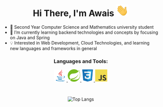 <h1 align="Center">Hi There, I'm Awais <img src="https://raw.githubusercontent.com/ABSphreak/ABSphreak/master/gifs/Hi.gif" width="40px" /> </h1>

- 💼 Second Year Computer Science and Mathematics university student
- 🌱 I’m currently learning backend technologies and concepts by focusing on Java and Spring
- 💡 Interested in Web Development, Cloud Technologies, and learning new languages and frameworks in general


<h3 align="center">Languages and Tools:</h3>

<p align="center"> 
<a href="https://www.java.com" target="_blank" rel="noreferrer">
    <img src="https://raw.githubusercontent.com/devicons/devicon/master/icons/java/java-original.svg" alt="java" width="40" height="40"/> 
</a>
<a href="https://spring.io/" target="_blank" rel="noreferrer">
    <img src="https://raw.githubusercontent.com/devicons/devicon/master/icons/spring/spring-original.svg" alt="spring" width="40" height="40"/>
</a>
<a href="https://developer.mozilla.org/en-US/docs/Web/CSS" target="_blank" rel="noreferrer">
  <img src="https://raw.githubusercontent.com/devicons/devicon/master/icons/css3/css3-original.svg" alt="css" width="40" height="40"/> 
</a>
<a href="https://developer.mozilla.org/en-US/docs/Web/JavaScript" target="_blank" rel="noreferrer">
  <img src="https://raw.githubusercontent.com/devicons/devicon/master/icons/javascript/javascript-original.svg" alt="javascript" width="40" height="40"/> 
</a>
</p>

<br>

<div align="center">
    
![Top Langs](https://github-readme-stats.vercel.app/api/top-langs/?username=aw4is&theme=cobalt&layout=compact)

</div>



<!---
Aw4is/Aw4is is a ✨ special ✨ repository because its `README.md` (this file) appears on your GitHub profile.
You can click the Preview link to take a look at your changes.
--->
